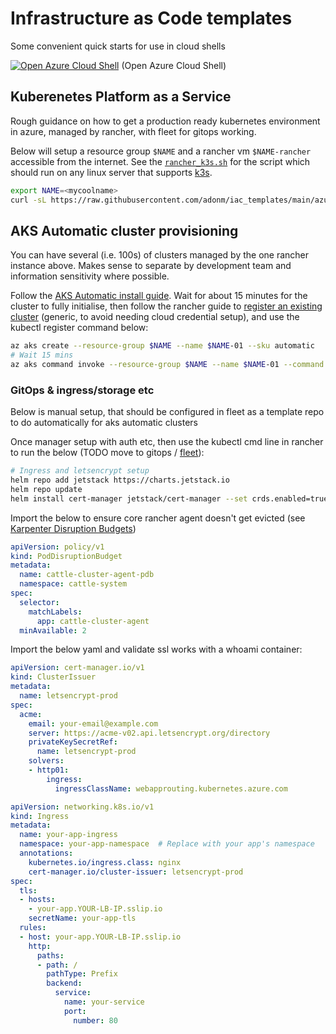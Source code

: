 # Infrastructure as Code templates

Some convenient quick starts for use in cloud shells

[![Open Azure Cloud Shell](https://aka.ms/deploytoazurebutton)](https://shell.azure.com/bash) (Open Azure Cloud Shell)

## Kuberenetes Platform as a Service

Rough guidance on how to get a production ready kubernetes environment in azure, managed by rancher, with fleet for gitops working.

Below will setup a resource group `$NAME` and a rancher vm `$NAME-rancher` accessible from the internet. See the [`rancher_k3s.sh`](rancher_k3s.sh) for the script which should run on any linux server that supports [k3s](https://docs.k3s.io/installation/requirements#operating-systems).

```bash
export NAME=<mycoolname>
curl -sL https://raw.githubusercontent.com/adonm/iac_templates/main/azure_rancher_k3s.py | python3 - $NAME
```

## AKS Automatic cluster provisioning

You can have several (i.e. 100s) of clusters managed by the one rancher instance above. Makes sense to separate by development team and information sensitivity where possible.

Follow the [AKS Automatic install guide](https://learn.microsoft.com/en-us/azure/aks/learn/quick-kubernetes-automatic-deploy?pivots=azure-cli). Wait for about 15 minutes for the cluster to fully initialise, then follow the rancher guide to [register an existing cluster](https://ranchermanager.docs.rancher.com/how-to-guides/new-user-guides/kubernetes-clusters-in-rancher-setup/register-existing-clusters) (generic, to avoid needing cloud credential setup), and use the kubectl register command below:

```bash
az aks create --resource-group $NAME --name $NAME-01 --sku automatic
# Wait 15 mins
az aks command invoke --resource-group $NAME --name $NAME-01 --command "<kubectl-register-cmd-from-rancher>"
```

### GitOps & ingress/storage etc

Below is manual setup, that should be configured in fleet as a template repo to do automatically for aks automatic clusters

Once manager setup with auth etc, then use the kubectl cmd line in rancher to run the below (TODO move to gitops / [fleet](https://fleet.rancher.io)):

```bash
# Ingress and letsencrypt setup
helm repo add jetstack https://charts.jetstack.io
helm repo update
helm install cert-manager jetstack/cert-manager --set crds.enabled=true -n cert-manager --create-namespace
```

Import the below to ensure core rancher agent doesn't get evicted (see [Karpenter Disruption Budgets](https://karpenter.sh/docs/concepts/disruption/#disruption-budgets))

```yaml
apiVersion: policy/v1
kind: PodDisruptionBudget
metadata:
  name: cattle-cluster-agent-pdb
  namespace: cattle-system
spec:
  selector:
    matchLabels:
      app: cattle-cluster-agent
  minAvailable: 2
```

Import the below yaml and validate ssl works with a whoami container:

```yaml
apiVersion: cert-manager.io/v1
kind: ClusterIssuer
metadata:
  name: letsencrypt-prod
spec:
  acme:
    email: your-email@example.com
    server: https://acme-v02.api.letsencrypt.org/directory
    privateKeySecretRef:
      name: letsencrypt-prod
    solvers:
    - http01:
        ingress:
          ingressClassName: webapprouting.kubernetes.azure.com
```

```yaml
apiVersion: networking.k8s.io/v1
kind: Ingress
metadata:
  name: your-app-ingress
  namespace: your-app-namespace  # Replace with your app's namespace
  annotations:
    kubernetes.io/ingress.class: nginx
    cert-manager.io/cluster-issuer: letsencrypt-prod
spec:
  tls:
  - hosts:
    - your-app.YOUR-LB-IP.sslip.io
    secretName: your-app-tls
  rules:
  - host: your-app.YOUR-LB-IP.sslip.io
    http:
      paths:
      - path: /
        pathType: Prefix
        backend:
          service:
            name: your-service
            port: 
              number: 80
```
